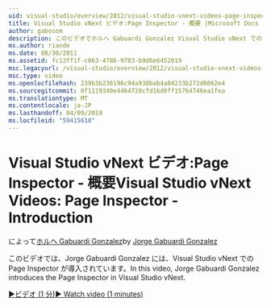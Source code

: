 ```yaml
---
uid: visual-studio/overview/2012/visual-studio-vnext-videos-page-inspector-introduction
title: Visual Studio vNext ビデオ:Page Inspector - 概要 |Microsoft Docs
author: gabosom
description: このビデオでホルヘ Gabuardi Gonzalez Visual Studio vNext での Page Inspector が導入されています
ms.author: riande
ms.date: 08/30/2011
ms.assetid: fc12ff1f-c063-4786-9783-b9d6e6452019
msc.legacyurl: /visual-studio/overview/2012/visual-studio-vnext-videos-page-inspector-introduction
msc.type: video
ms.openlocfilehash: 239b3b236196c94a930bab4a04233b272d0062e4
ms.sourcegitcommit: 0f1119340e4464720cfd16d0ff15764746ea1fea
ms.translationtype: MT
ms.contentlocale: ja-JP
ms.lasthandoff: 04/09/2019
ms.locfileid: "59415610"
---
```

# <a name="visual-studio-vnext-videos-page-inspector---introduction"></a><span data-ttu-id="0d470-103">Visual Studio vNext ビデオ:Page Inspector - 概要</span><span class="sxs-lookup"><span data-stu-id="0d470-103">Visual Studio vNext Videos: Page Inspector - Introduction</span></span>

<span data-ttu-id="0d470-104">によって[ホルヘ Gabuardi Gonzalez](https://github.com/gabosom)</span><span class="sxs-lookup"><span data-stu-id="0d470-104">by [Jorge Gabuardi Gonzalez](https://github.com/gabosom)</span></span>

<span data-ttu-id="0d470-105">このビデオでは、Jorge Gabuardi Gonzalez には、Visual Studio vNext での Page Inspector が導入されています。</span><span class="sxs-lookup"><span data-stu-id="0d470-105">In this video, Jorge Gabuardi Gonzalez introduces the Page Inspector in Visual Studio vNext.</span></span>

[<span data-ttu-id="0d470-106">&#9654;ビデオ (1 分)</span><span class="sxs-lookup"><span data-stu-id="0d470-106">&#9654; Watch video (1 minutes)</span></span>](https://channel9.msdn.com/Blogs/ASP-NET-Site-Videos/visual-studio-vnext-videos-page-inspector-introduction)
